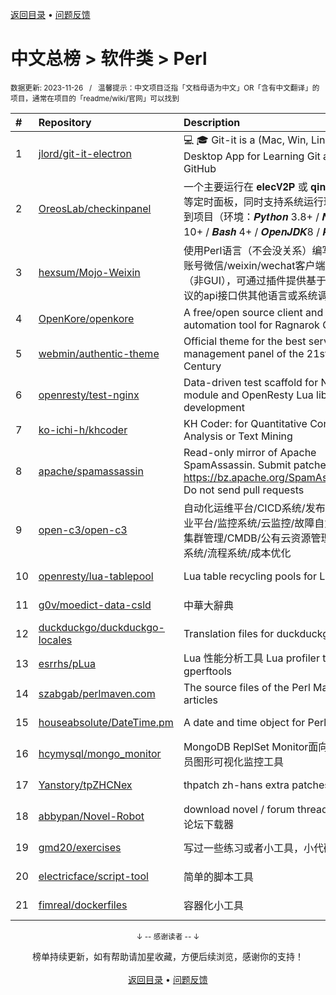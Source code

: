 <a href="https://github.com/GrowingGit/GitHub-Chinese-Top-Charts#github中文排行榜">返回目录</a> • <a href="/content/docs/feedback.md">问题反馈</a>

# 中文总榜 > 软件类 > Perl
<sub>数据更新: 2023-11-26&nbsp;&nbsp;&nbsp;/&nbsp;&nbsp;&nbsp;温馨提示：中文项目泛指「文档母语为中文」OR「含有中文翻译」的项目，通常在项目的「readme/wiki/官网」可以找到</sub>

|#|Repository|Description|Stars|Updated|
|:-|:-|:-|:-|:-|
|1|[jlord/git-it-electron](https://github.com/jlord/git-it-electron)|:computer: :mortar_board: Git-it is a (Mac, Win, Linux) Desktop App for Learning Git and GitHub|4488|2023-06-10|
|2|[OreosLab/checkinpanel](https://github.com/OreosLab/checkinpanel)|一个主要运行在 𝐞𝐥𝐞𝐜𝐕𝟐𝐏 或 𝐪𝐢𝐧𝐠𝐥𝐨𝐧𝐠 等定时面板，同时支持系统运行环境的签到项目（环境：𝑷𝒚𝒕𝒉𝒐𝒏 3.8+ / 𝑵𝒐𝒅𝒆.𝒋𝒔 10+ / 𝑩𝒂𝒔𝒉 4+ / 𝑶𝒑𝒆𝒏𝑱𝑫𝑲8 / 𝑷𝒆𝒓𝒍5）|1379|2023-08-11|
|3|[hexsum/Mojo-Weixin](https://github.com/hexsum/Mojo-Weixin)|使用Perl语言（不会没关系）编写的个人账号微信/weixin/wechat客户端框架（非GUI），可通过插件提供基于HTTP协议的api接口供其他语言或系统调用|1230|2023-09-19|
|4|[OpenKore/openkore](https://github.com/OpenKore/openkore)|A free/open source client and automation tool for Ragnarok Online|1206|2023-10-29|
|5|[webmin/authentic-theme](https://github.com/webmin/authentic-theme)|Official theme for the best server management panel of the 21st Century|936|2023-11-24|
|6|[openresty/test-nginx](https://github.com/openresty/test-nginx)|Data-driven test scaffold for Nginx C module and OpenResty Lua library development|425|2023-10-04|
|7|[ko-ichi-h/khcoder](https://github.com/ko-ichi-h/khcoder)|KH Coder: for Quantitative Content Analysis or Text Mining|288|2023-11-10|
|8|[apache/spamassassin](https://github.com/apache/spamassassin)|Read-only mirror of Apache SpamAssassin. Submit patches to https://bz.apache.org/SpamAssassin/. Do not send pull requests|263|2023-11-25|
|9|[open-c3/open-c3](https://github.com/open-c3/open-c3)|自动化运维平台/CICD系统/发布系统/作业平台/监控系统/云监控/故障自愈/K8S集群管理/CMDB/公有云资源管理/工单系统/流程系统/成本优化|204|2023-11-13|
|10|[openresty/lua-tablepool](https://github.com/openresty/lua-tablepool)|Lua table recycling pools for LuaJIT|110|2023-11-23|
|11|[g0v/moedict-data-csld](https://github.com/g0v/moedict-data-csld)|中華大辭典|99|2023-11-08|
|12|[duckduckgo/duckduckgo-locales](https://github.com/duckduckgo/duckduckgo-locales)|Translation files for duckduckgo.com|94|2023-11-15|
|13|[esrrhs/pLua](https://github.com/esrrhs/pLua)|Lua 性能分析工具 Lua profiler tool like gperftools|79|2023-10-24|
|14|[szabgab/perlmaven.com](https://github.com/szabgab/perlmaven.com)|The source files of the Perl Maven articles|66|2023-11-22|
|15|[houseabsolute/DateTime.pm](https://github.com/houseabsolute/DateTime.pm)|A date and time object for Perl|45|2023-11-06|
|16|[hcymysql/mongo_monitor](https://github.com/hcymysql/mongo_monitor)|MongoDB ReplSet Monitor面向研发人员图形可视化监控工具|34|2023-07-24|
|17|[Yanstory/tpZHCNex](https://github.com/Yanstory/tpZHCNex)|thpatch zh-hans extra patches (Beta)|18|2023-06-20|
|18|[abbypan/Novel-Robot](https://github.com/abbypan/Novel-Robot)|download novel / forum thread, 小说/论坛下载器|5|2023-08-17|
|19|[gmd20/exercises](https://github.com/gmd20/exercises)|写过一些练习或者小工具，小代码片段等|4|2023-06-14|
|20|[electricface/script-tool](https://github.com/electricface/script-tool)|简单的脚本工具|4|2023-11-14|
|21|[fimreal/dockerfiles](https://github.com/fimreal/dockerfiles)|容器化小工具|3|2023-08-03|

<div align="center">
    <p><sub>↓ -- 感谢读者 -- ↓</sub></p>
    榜单持续更新，如有帮助请加星收藏，方便后续浏览，感谢你的支持！
</div>

<br/>

<div align="center"><a href="https://github.com/GrowingGit/GitHub-Chinese-Top-Charts#github中文排行榜">返回目录</a> • <a href="/content/docs/feedback.md">问题反馈</a></div>
